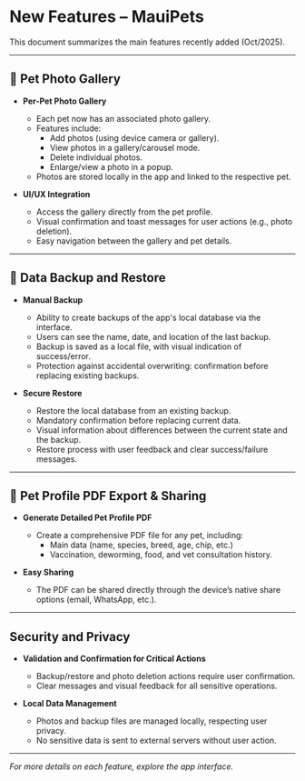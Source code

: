 # New Features – MauiPets

This document summarizes the main features recently added (Oct/2025).

---

## 📸 Pet Photo Gallery

- **Per-Pet Photo Gallery**
  - Each pet now has an associated photo gallery.
  - Features include:
    - Add photos (using device camera or gallery).
    - View photos in a gallery/carousel mode.
    - Delete individual photos.
    - Enlarge/view a photo in a popup.
  - Photos are stored locally in the app and linked to the respective pet.

- **UI/UX Integration**
  - Access the gallery directly from the pet profile.
  - Visual confirmation and toast messages for user actions (e.g., photo deletion).
  - Easy navigation between the gallery and pet details.

---

## 🔐 Data Backup and Restore

- **Manual Backup**
  - Ability to create backups of the app's local database via the interface.
  - Users can see the name, date, and location of the last backup.
  - Backup is saved as a local file, with visual indication of success/error.
  - Protection against accidental overwriting: confirmation before replacing existing backups.

- **Secure Restore**
  - Restore the local database from an existing backup.
  - Mandatory confirmation before replacing current data.
  - Visual information about differences between the current state and the backup.
  - Restore process with user feedback and clear success/failure messages.

---

## 📄 Pet Profile PDF Export & Sharing

- **Generate Detailed Pet Profile PDF**
  - Create a comprehensive PDF file for any pet, including:
    - Main data (name, species, breed, age, chip, etc.)
    - Vaccination, deworming, food, and vet consultation history.
  
- **Easy Sharing**
  - The PDF can be shared directly through the device’s native share options (email, WhatsApp, etc.).  

---

## Security and Privacy

- **Validation and Confirmation for Critical Actions**
  - Backup/restore and photo deletion actions require user confirmation.
  - Clear messages and visual feedback for all sensitive operations.

- **Local Data Management**
  - Photos and backup files are managed locally, respecting user privacy.
  - No sensitive data is sent to external servers without user action.

---

*For more details on each feature, explore the app interface.*
